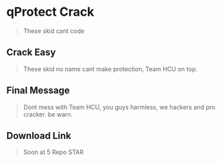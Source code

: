 # qProtect Crack
> These skid cant code
## Crack Easy
> These skid no name cant make protection, Team HCU on top.
## Final Message
> Dont mess with Team HCU, you guys harmless, we hackers and pro cracker. be warn.
## Download Link
> Soon at 5 Repo STAR
